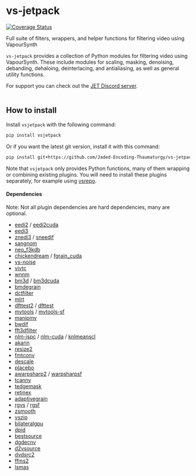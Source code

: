 # vs-jetpack

[![Coverage Status](https://coveralls.io/repos/github/Jaded-Encoding-Thaumaturgy/vs-jetpack/badge.svg?branch=main)](https://coveralls.io/github/Jaded-Encoding-Thaumaturgy/vs-jetpack?branch=main)


Full suite of filters, wrappers, and helper functions for filtering video using VapourSynth

`vs-jetpack` provides a collection of Python modules for filtering video using VapourSynth.
These include modules for scaling, masking, denoising, debanding, dehaloing, deinterlacing,
and antialiasing, as well as general utility functions.

For support you can check out the [JET Discord server](https://discord.gg/XTpc6Fa9eB). <br><br>

## How to install

Install `vsjetpack` with the following command:

```sh
pip install vsjetpack
```

Or if you want the latest git version, install it with this command:

```sh
pip install git+https://github.com/Jaded-Encoding-Thaumaturgy/vs-jetpack.git
```

Note that `vsjetpack` only provides Python functions,
many of them wrapping or combining existing plugins.
You will need to install these plugins separately,
for example using [vsrepo](https://github.com/vapoursynth/vsrepo).

#### Dependencies

Note: Not all plugin dependencies are hard dependencies, many are optional.

- [eedi2](https://github.com/HomeOfVapourSynthEvolution/VapourSynth-EEDI2) / [eedi2cuda](https://github.com/hooke007/VapourSynth-EEDI2CUDA)
- [eedi3](https://github.com/HomeOfVapourSynthEvolution/VapourSynth-EEDI3)
- [znedi3](https://github.com/sekrit-twc/znedi3) / [sneedif](https://github.com/Jaded-Encoding-Thaumaturgy/vapoursynth-SNEEDIF)
- [sangnom](https://github.com/dubhater/vapoursynth-sangnom)
- [neo_f3kdb](https://github.com/HomeOfAviSynthPlusEvolution/neo_f3kdb)
- [chickendream](https://gitlab.com/EleonoreMizo/chickendream/) / [fgrain_cuda](https://github.com/AmusementClub/vs-fgrain-cuda)
- [vs-noise](https://github.com/wwww-wwww/vs-noise)
- [vivtc](https://github.com/vapoursynth/vivtc)
- [wnnm](https://github.com/WolframRhodium/VapourSynth-WNNM)
- [bm3d](https://github.com/HomeOfVapourSynthEvolution/VapourSynth-BM3D) / [bm3dcuda](https://github.com/WolframRhodium/VapourSynth-BM3DCUDA)
- [bmdegrain](https://github.com/AmusementClub/vs-bmdegrain)
- [dctfilter](https://github.com/AmusementClub/VapourSynth-DCTFilter)
- [mlrt](https://github.com/AmusementClub/vs-mlrt)
- [dfttest2](https://github.com/AmusementClub/vs-dfttest2) / [dfttest](https://github.com/HomeOfVapourSynthEvolution/VapourSynth-DFTTest)
- [mvtools](https://github.com/dubhater/vapoursynth-mvtools) / [mvtools-sf](https://github.com/IFeelBloated/vapoursynth-mvtools-sf)
- [manipmv](https://github.com/Mikewando/manipulate-motion-vectors)
- [bwdif](https://github.com/HomeOfVapourSynthEvolution/VapourSynth-Bwdif)
- [fft3dfilter](https://github.com/AmusementClub/VapourSynth-FFT3DFilter)
- [nlm-ispc](https://github.com/AmusementClub/vs-nlm-ispc) / [nlm-cuda](https://github.com/AmusementClub/vs-nlm-cuda) / [knlmeanscl](https://github.com/Khanattila/KNLMeansCL)
- [akarin](https://github.com/AkarinVS/vapoursynth-plugin)
- [resize2](https://github.com/Jaded-Encoding-Thaumaturgy/vapoursynth-resize2)
- [fmtconv](https://gitlab.com/EleonoreMizo/fmtconv/)
- [descale](https://github.com/Jaded-Encoding-Thaumaturgy/vapoursynth-descale)
- [placebo](https://github.com/sgt0/vs-placebo)
- [awarpsharp2](https://github.com/dubhater/vapoursynth-awarpsharp2) / [warpsharpsf](https://github.com/IFeelBloated/warpsharp)
- [tcanny](https://github.com/HomeOfVapourSynthEvolution/VapourSynth-TCanny)
- [tedgemask](https://github.com/dubhater/vapoursynth-tedgemask)
- [retinex](https://github.com/HomeOfVapourSynthEvolution/VapourSynth-Retinex)
- [adaptivegrain](https://github.com/Irrational-Encoding-Wizardry/adaptivegrain)
- [rgvs](https://github.com/vapoursynth/vs-removegrain) / [rgsf](https://github.com/IFeelBloated/RGSF)
- [zsmooth](https://github.com/adworacz/zsmooth)
- [vszip](https://github.com/dnjulek/vapoursynth-zip)
- [bilateralgpu](https://github.com/WolframRhodium/VapourSynth-BilateralGPU)
- [dpid](https://github.com/WolframRhodium/VapourSynth-dpid)
- [bestsource](https://github.com/vapoursynth/bestsource)
- [dgdecnv](https://www.rationalqm.us/dgdecnv/dgdecnv.html)
- [d2vsource](https://github.com/dwbuiten/d2vsource)
- [dvdsrc2](https://github.com/jsaowji/dvdsrc2)
- [ffms2](https://github.com/FFMS/ffms2)
- [lsmas](https://github.com/HomeOfAviSynthPlusEvolution/L-SMASH-Works)
